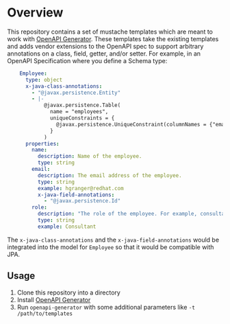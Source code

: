# Overview

This repository contains a set of mustache templates which are meant to work with [OpenAPI Generator](https://openapi-generator.tech/). These
templates take the existing templates and adds vendor extensions to the OpenAPI spec to support arbitrary annotations on a class,
field, getter, and/or setter. For example, in an OpenAPI Specification where you define a Schema type:

```yaml
    Employee:
      type: object
      x-java-class-annotations:
        - "@javax.persistence.Entity"
        - |-
            @javax.persistence.Table(
              name = "employees",
              uniqueConstraints = {
                @javax.persistence.UniqueConstraint(columnNames = {"email"})
              }
            )
      properties:
        name:
          description: Name of the employee.
          type: string
        email:
          description: The email address of the employee.
          type: string
          example: hgranger@redhat.com
          x-java-field-annotations:
            - "@javax.persistence.Id"
        role:
          description: "The role of the employee. For example, consultant, PM, TSM, etc."
          type: string
          example: Consultant
```

The `x-java-class-annotations` and the `x-java-field-annotations` would be integrated into the model for `Employee` so that it would be compatible with JPA.


## Usage

1. Clone this repository into a directory
2. Install [OpenAPI Generator](https://openapi-generator.tech/docs/installation)
3. Run `openapi-generator` with some additional parameters like `-t /path/to/templates`
